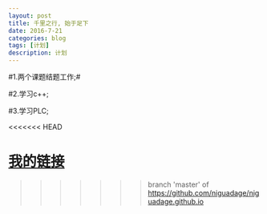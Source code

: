 ```yaml
---
layout: post
title: 千里之行, 始于足下
date: 2016-7-21
categories: blog
tags: [计划]
description: 计划
---
```


#1.两个课题结题工作;#

#2.学习c++;

#3.学习PLC;


<<<<<<< HEAD

[我的链接](http://guadage.info)
=======
>>>>>>> branch 'master' of https://github.com/niguadage/niguadage.github.io